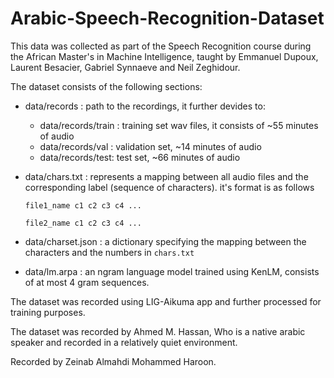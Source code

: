 # Arabic-Speech-Recognition-Dataset
This data was collected as part of the Speech Recognition course during the African Master's in Machine Intelligence, taught by Emmanuel Dupoux, Laurent Besacier, Gabriel Synnaeve and Neil Zeghidour.

The dataset consists of the following sections:
* data/records : path to the recordings, it further devides to:
  * data/records/train : training set wav files, it consists of ~55 minutes of audio
  * data/records/val : validation set, ~14 minutes of audio
  * data/records/test: test set, ~66 minutes of audio
* data/chars.txt : represents a mapping between all audio files and the corresponding label (sequence of characters). it's format is as follows

    ```file1_name c1 c2 c3 c4 ...```

    ```file2_name c1 c2 c3 c4 ...```
    
* data/charset.json : a dictionary specifying the mapping between the characters and the numbers in ```chars.txt```
* data/lm.arpa : an ngram language model trained using KenLM, consists of at most 4 gram sequences.

The dataset was recorded using LIG-Aikuma app and further processed for training purposes.

The dataset was recorded by Ahmed M. Hassan, Who is a native arabic speaker and recorded in a relatively quiet environment. 

Recorded by Zeinab Almahdi Mohammed Haroon.
